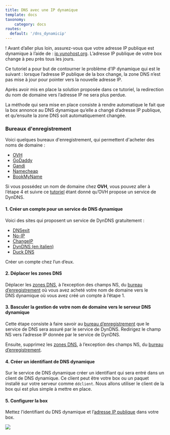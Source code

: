 ```yaml
---
title: DNS avec une IP dynamique
template: docs
taxonomy:
    category: docs
routes:
  default: '/dns_dynamicip'
---
```


! Avant d’aller plus loin, assurez-vous que votre adresse IP publique est dynamique à l’aide de : [ip.yunohost.org](http://ip.yunohost.org/). L’adresse IP publique de votre box change à peu près tous les jours.

Ce tutoriel a pour but de contourner le problème d’IP dynamique qui est le suivant : lorsque l’adresse IP publique de la box change, la zone DNS n’est pas mise à jour pour pointer vers la nouvelle adresse IP.

Après avoir mis en place la solution proposée dans ce tutoriel, la redirection du nom de domaine vers l’adresse IP ne sera plus perdue.

La méthode qui sera mise en place consiste à rendre automatique le fait que la box annonce au DNS dynamique qu’elle a changé d’adresse IP publique, et qu’ensuite la zone DNS soit automatiquement changée.

### Bureaux d'enregistrement
Voici quelques bureaux d'enregistrement, qui permettent d'acheter des noms de domaine :
* [OVH](http://ovh.com/)
* [GoDaddy](https://godaddy.com/)
* [Gandi](http://gandi.net/)
* [Namecheap](https://www.namecheap.com/)
* [BookMyName](https://www.bookmyname.com/)

Si vous possédez un nom de domaine chez **OVH**, vous pouvez aller à l’étape 4 et suivre ce [tutoriel](/OVH) étant donné qu’OVH propose un service de DynDNS.

#### 1. Créer un compte pour un service de DNS dynamique

Voici des sites qui proposent un service de DynDNS gratuitement :
* [DNSexit](https://www.dnsexit.com/Direct.sv?cmd=dynDns)
* [No-IP](https://www.noip.com/remote-access)
* [ChangeIP](https://changeip.com)
* [DynDNS (en italien)](https://dyndns.it)
* [Duck DNS](https://www.duckdns.org/)

Créer un compte chez l’un d’eux.

#### 2. Déplacer les zones DNS
Déplacer les [zones DNS](/dns_config), à l’exception des champs NS, du [bureau d’enregistrement](#registrar) où vous avez acheté votre nom de domaine vers le DNS dynamique où vous avez créé un compte à l’étape 1.

#### 3. Basculer la gestion de votre nom de domaine vers le serveur DNS dynamique
Cette étape consiste à faire savoir au [bureau d’enregistrement](#registrar) que le service de DNS sera assuré par le service de DynDNS.
Redirigez le champ NS vers l’adresse IP donnée par le service de DynDNS.

Ensuite, supprimez les [zones DNS](/dns_config), à l’exception des champs NS, du [bureau d’enregistrement](#registrar).

#### 4. Créer un identifiant de DNS dynamique
Sur le service de DNS dynamique créer un identifiant qui sera entré dans un client de DNS dynamique.
Ce client peut être votre box ou un paquet installé sur votre serveur comme `ddclient`.
Nous allons utiliser le client de la box qui est plus simple à mettre en place.

#### 5. Configurer la box
Mettez l’identifiant du DNS dynamique et l’[adresse IP publique](http://ip.yunohost.org/) dans votre box.

![](image://dns_dynamic-ip_box_conf.png?resize=600)

